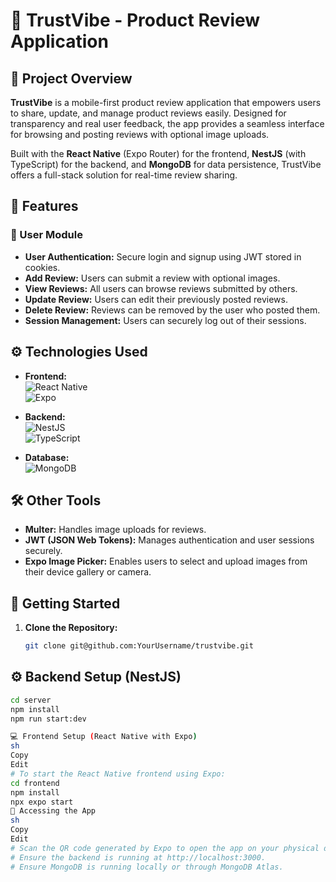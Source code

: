 # 🌟 TrustVibe - Product Review Application

## 📝 Project Overview  
**TrustVibe** is a mobile-first product review application that empowers users to share, update, and manage product reviews easily. Designed for transparency and real user feedback, the app provides a seamless interface for browsing and posting reviews with optional image uploads.

Built with the **React Native** (Expo Router) for the frontend, **NestJS** (with TypeScript) for the backend, and **MongoDB** for data persistence, TrustVibe offers a full-stack solution for real-time review sharing.

## 🌟 Features

### 👤 User Module
- **User Authentication:** Secure login and signup using JWT stored in cookies.
- **Add Review:** Users can submit a review with optional images.
- **View Reviews:** All users can browse reviews submitted by others.
- **Update Review:** Users can edit their previously posted reviews.
- **Delete Review:** Reviews can be removed by the user who posted them.
- **Session Management:** Users can securely log out of their sessions.

## ⚙️ Technologies Used

- **Frontend:**  
  ![React Native](https://img.shields.io/badge/-React%20Native-61DAFB?style=flat-square&logo=react&logoColor=black)  
  ![Expo](https://img.shields.io/badge/-Expo-000020?style=flat-square&logo=expo&logoColor=white)

- **Backend:**  
  ![NestJS](https://img.shields.io/badge/-NestJS-E0234E?style=flat-square&logo=nestjs&logoColor=white)  
  ![TypeScript](https://img.shields.io/badge/-TypeScript-3178C6?style=flat-square&logo=typescript&logoColor=white)

- **Database:**  
  ![MongoDB](https://img.shields.io/badge/-MongoDB-47A248?style=flat-square&logo=MongoDB&logoColor=white)

## 🛠 Other Tools

- **Multer:** Handles image uploads for reviews.
- **JWT (JSON Web Tokens):** Manages authentication and user sessions securely.
- **Expo Image Picker:** Enables users to select and upload images from their device gallery or camera.

## 🚀 Getting Started

1. **Clone the Repository:**  
   ```bash
   git clone git@github.com:YourUsername/trustvibe.git

## ⚙️ Backend Setup (NestJS)

```bash
cd server
npm install
npm run start:dev

💻 Frontend Setup (React Native with Expo)
sh
Copy
Edit
# To start the React Native frontend using Expo:
cd frontend
npm install
npx expo start
📲 Accessing the App
sh
Copy
Edit
# Scan the QR code generated by Expo to open the app on your physical device.
# Ensure the backend is running at http://localhost:3000.
# Ensure MongoDB is running locally or through MongoDB Atlas.
